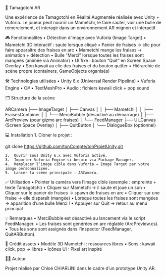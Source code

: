 🐾 Tamagotchi AR

Une expérience de Tamagotchi en Réalité Augmentée réalisée avec Unity + Vuforia.
Le joueur peut nourrir un Mametchi, le faire sauter, voir une bulle de remerciement, et interagir dans un environnement AR mignon et interactif.


🎮 Fonctionnalités
	•	Détection d’image avec Vuforia (Image Target)
	•	Mametchi 3D interactif : saute lorsque cliqué
	•	Panier de fraises → clic pour faire apparaître des fraises en arc
	•	Mametchi mange les fraises → animation + détection
	•	Bulle “Merci” lorsque toutes les fraises sont mangées (animée via Animator)
	•	UI fixe : bouton “Quit” en Screen Space Overlay
	•	Son kawaii au clic des fraises et du bouton quitter
	•	Hiérarchie de scène propre (containers, GameObjects organisés)

🛠️ Technologies utilisées
	•	Unity 6.x (Universal Render Pipeline)
	•	Vuforia Engine
	•	C#
	•	TextMeshPro
	•	Audio : fichiers kawaii click + pop sound


🗂️ Structure de la scène

ARCamera
├── ImageTarget
│   ├── Canvas
│   │   ├── Mametchi
│   │   ├── FraisesContainer
│   │   └── MerciBubble (désactivé au démarrage)
│   ├── ArcPreview (pour gizmo arc fraises)
│   └── FeedManager
├── UI_Canvas (Screen Space Overlay)
│   ├── QuitButton
│   └── DialogueBox (optionnel)



💻 Installation
	1.	Cloner le projet :

git clone https://github.com/tonCompte/tonProjetUnity.git

	2.	Ouvrir sous Unity 6.x avec Vuforia activé.
	3.	Importer Vuforia Engine si besoin via Package Manager.
	4.	Remplacer l’image cible dans Vuforia → Image Target par votre image personnalisée.
	5.	Lancer la scène principale : ARCamera.


✅ Utilisation
	•	Pointer la caméra vers l’image cible (exemple : empreinte + texte Tamagotchi)
	•	Cliquer sur Mametchi → il saute et joue un son
	•	Cliquer sur le panier de fraises → spawn de fraises en arc
	•	Cliquer sur une fraise → elle disparaît (mangée)
	•	Lorsque toutes les fraises sont mangées → apparition d’une bulle Merci !
	•	Appuyer sur Quit → retour au menu principal


💡 Remarques
	•	MerciBubble est désactivé au lancement via le script FeedManager.
	•	Les fraises sont générées en arc réglable (ArcPreview.cs).
	•	Tous les sons sont assignés dans l’inspector (FeedManager, QuitARButton).


🎨 Crédit assets
	•	Modèle 3D Mametchi : ressources libres
	•	Sons : kawaii click, pop → libres 
	•	Icônes UI : Pixel art inspiré


👩‍💻 Auteur

Projet réalisé par Chloé CHIARLINI dans le cadre d’un prototype Unity AR.
